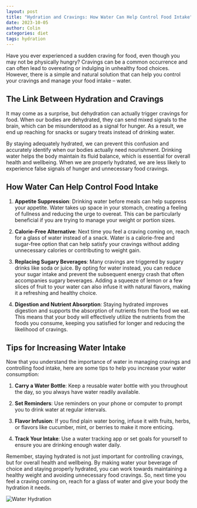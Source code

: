 ```yaml
---
layout: post
title: "Hydration and Cravings: How Water Can Help Control Food Intake"
date: 2023-10-05
author: Colin
categories: diet
tags: hydration
---
```


Have you ever experienced a sudden craving for food, even though you may not be physically hungry? Cravings can be a common occurrence and can often lead to overeating or indulging in unhealthy food choices. However, there is a simple and natural solution that can help you control your cravings and manage your food intake – water.

## The Link Between Hydration and Cravings

It may come as a surprise, but dehydration can actually trigger cravings for food. When our bodies are dehydrated, they can send mixed signals to the brain, which can be misunderstood as a signal for hunger. As a result, we end up reaching for snacks or sugary treats instead of drinking water.

By staying adequately hydrated, we can prevent this confusion and accurately identify when our bodies actually need nourishment. Drinking water helps the body maintain its fluid balance, which is essential for overall health and wellbeing. When we are properly hydrated, we are less likely to experience false signals of hunger and unnecessary food cravings.

## How Water Can Help Control Food Intake

1. **Appetite Suppression**: Drinking water before meals can help suppress your appetite. Water takes up space in your stomach, creating a feeling of fullness and reducing the urge to overeat. This can be particularly beneficial if you are trying to manage your weight or portion sizes.

2. **Calorie-Free Alternative**: Next time you feel a craving coming on, reach for a glass of water instead of a snack. Water is a calorie-free and sugar-free option that can help satisfy your cravings without adding unnecessary calories or contributing to weight gain.

3. **Replacing Sugary Beverages**: Many cravings are triggered by sugary drinks like soda or juice. By opting for water instead, you can reduce your sugar intake and prevent the subsequent energy crash that often accompanies sugary beverages. Adding a squeeze of lemon or a few slices of fruit to your water can also infuse it with natural flavors, making it a refreshing and healthy choice.

4. **Digestion and Nutrient Absorption**: Staying hydrated improves digestion and supports the absorption of nutrients from the food we eat. This means that your body will effectively utilize the nutrients from the foods you consume, keeping you satisfied for longer and reducing the likelihood of cravings.

## Tips for Increasing Water Intake

Now that you understand the importance of water in managing cravings and controlling food intake, here are some tips to help you increase your water consumption:

1. **Carry a Water Bottle**: Keep a reusable water bottle with you throughout the day, so you always have water readily available.

2. **Set Reminders**: Use reminders on your phone or computer to prompt you to drink water at regular intervals.

3. **Flavor Infusion**: If you find plain water boring, infuse it with fruits, herbs, or flavors like cucumber, mint, or berries to make it more enticing.

4. **Track Your Intake**: Use a water tracking app or set goals for yourself to ensure you are drinking enough water daily.

Remember, staying hydrated is not just important for controlling cravings, but for overall health and wellbeing. By making water your beverage of choice and staying properly hydrated, you can work towards maintaining a healthy weight and avoiding unnecessary food cravings. So, next time you feel a craving coming on, reach for a glass of water and give your body the hydration it needs. 

![Water Hydration](https://source.unsplash.com/1600x900/?water)